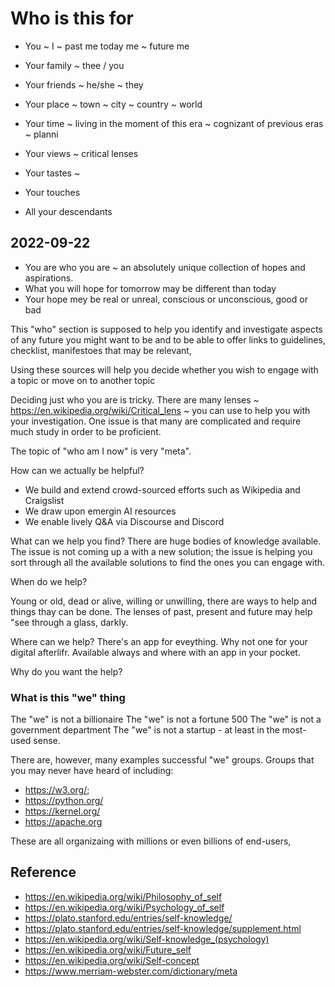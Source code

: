 # Who is this for

* You ~ I ~ past me  today me ~ future me
* Your family ~ thee / you
* Your friends ~ he/she ~ they

* Your place ~ town ~ city ~ country ~ world
* Your time ~ living in the moment of this era ~ cognizant of previous eras ~ planni
* Your views ~ critical lenses
* Your tastes ~
* Your touches
* All your descendants


## 2022-09-22

* You are who you are ~ an absolutely unique collection of hopes and aspirations.
* What you will hope for tomorrow may be different than today
* Your hope mey be real or unreal, conscious or unconscious, good or bad

This "who" section is supposed to help you identify and investigate aspects of any future you might want to be and to be able to offer links to guidelines, checklist, manifestoes that may be relevant,

Using these sources will help you decide whether you wish to engage with a topic or move on to another topic

Deciding just who you are is tricky. There are many lenses ~ https://en.wikipedia.org/wiki/Critical_lens ~ you can use to help you with your investigation. One issue is that many are complicated and require much study in order to be proficient.

The topic of "who am I now" is very "meta".

How can we actually be helpful?

* We build and extend crowd-sourced efforts such as Wikipedia and Craigslist
* We draw upon emergin AI resources
* We enable lively Q&A via Discourse and Discord

What can we help you find? There are huge bodies of knowledge available. The issue is not coming up a with a new solution; the issue is helping you sort through all the available solutions to find the ones you can engage with.

When do we help?

Young or old, dead or alive, willing or unwilling, there are ways to help and things thay can be done. The lenses of past, present and future may help "see through a glass, darkly.

Where can we help?
There's an app for eveything. Why not one for your digital afterlifr. Available always and where with an app in your pocket.

Why do you want the help?

### What is this "we" thing

The "we" is not a billionaire
The "we" is not a fortune 500
The "we" is not a government department
The "we" is not a startup - at least in the most-used sense.

There are, however, many examples successful "we" groups. Groups that you may never have heard of including:

* https://w3.org/;
* https://python.org/
* https://kernel.org/
* https://apache.org

These are all organizaing with millions or even billions of end-users, 


## Reference

* https://en.wikipedia.org/wiki/Philosophy_of_self
* https://en.wikipedia.org/wiki/Psychology_of_self
* https://plato.stanford.edu/entries/self-knowledge/
* https://plato.stanford.edu/entries/self-knowledge/supplement.html
* https://en.wikipedia.org/wiki/Self-knowledge_(psychology)
* https://en.wikipedia.org/wiki/Future_self
* https://en.wikipedia.org/wiki/Self-concept
* https://www.merriam-webster.com/dictionary/meta
